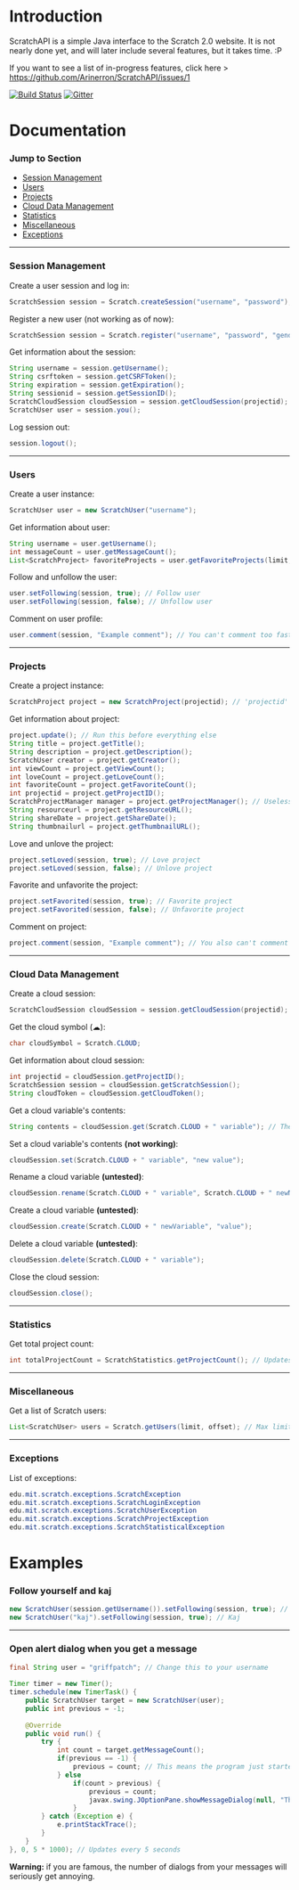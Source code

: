 # Introduction
ScratchAPI is a simple Java interface to the Scratch 2.0 website. It is not nearly done yet, and will later include several features, but it takes time. :P

If you want to see a list of in-progress features, click here > https://github.com/Arinerron/ScratchAPI/issues/1

[![Build Status](https://travis-ci.com/Arinerron/ScratchAPI.svg?token=xRJQhWcuhJai95gtzHzi&branch=master)](https://travis-ci.com/Arinerron/ScratchAPI) [![Gitter](https://badges.gitter.im/Arinerron/ScratchAPI.svg)](https://gitter.im/Arinerron/ScratchAPI?utm_source=badge&utm_medium=badge&utm_campaign=pr-badge)


# Documentation
### Jump to Section
- [Session Management](#session-management)
- [Users](#users)
- [Projects](#projects)
- [Cloud Data Management](#cloud)
- [Statistics](#statistics)
- [Miscellaneous](#misc)
- [Exceptions](#exceptions)

------

### Session Management<a name="session-management"></a>
Create a user session and log in:
```java
ScratchSession session = Scratch.createSession("username", "password");
```

Register a new user (not working as of now):
```java
ScratchSession session = Scratch.register("username", "password", "gender", birthMonth, "birthYear", "location", "the@email.here"); // All fields case sensitive-- to be documented better later...
```

Get information about the session:
```java
String username = session.getUsername();
String csrftoken = session.getCSRFToken();
String expiration = session.getExpiration();
String sessionid = session.getSessionID();
ScratchCloudSession cloudSession = session.getCloudSession(projectid); // Cloud sessions are documented a while down
ScratchUser user = session.you();
```

Log session out:
```java
session.logout();
```

------

### Users<a name="users"></a>
Create a user instance:
```java
ScratchUser user = new ScratchUser("username");
```

Get information about user:
```java
String username = user.getUsername();
int messageCount = user.getMessageCount();
List<ScratchProject> favoriteProjects = user.getFavoriteProjects(limit, offset); // limit max 20
```

Follow and unfollow the user:
```java
user.setFollowing(session, true); // Follow user
user.setFollowing(session, false); // Unfollow user
```

Comment on user profile:
```java
user.comment(session, "Example comment"); // You can't comment too fast, remember the delay
```

------

### Projects<a name="projects"></a>
Create a project instance:
```java
ScratchProject project = new ScratchProject(projectid); // 'projectid' is an int
```

Get information about project:
```java
project.update(); // Run this before everything else
String title = project.getTitle();
String description = project.getDescription();
ScratchUser creator = project.getCreator();
int viewCount = project.getViewCount();
int loveCount = project.getLoveCount();
int favoriteCount = project.getFavoriteCount();
int projectid = project.getProjectID();
ScratchProjectManager manager = project.getProjectManager(); // Useless as of now
String resourceurl = project.getResourceURL();
String shareDate = project.getShareDate();
String thumbnailurl = project.getThumbnailURL();
```

Love and unlove the project:
```java
project.setLoved(session, true); // Love project
project.setLoved(session, false); // Unlove project
```

Favorite and unfavorite the project:
```java
project.setFavorited(session, true); // Favorite project
project.setFavorited(session, false); // Unfavorite project
```

Comment on project:
```java
project.comment(session, "Example comment"); // You also can't comment too fast, remember the delay
```

------

### Cloud Data Management<a name="cloud"></a>
Create a cloud session:
```java
ScratchCloudSession cloudSession = session.getCloudSession(projectid);
```

Get the cloud symbol (☁):
```java
char cloudSymbol = Scratch.CLOUD;
```

Get information about cloud session:
```java
int projectid = cloudSession.getProjectID();
ScratchSession session = cloudSession.getScratchSession();
String cloudToken = cloudSession.getCloudToken();
```

Get a cloud variable's contents:
```java
String contents = cloudSession.get(Scratch.CLOUD + " variable"); // The space is needed!
```

Set a cloud variable's contents **(not working)**:
```java
cloudSession.set(Scratch.CLOUD + " variable", "new value");
```

Rename a cloud variable **(untested)**:
```java
cloudSession.rename(Scratch.CLOUD + " variable", Scratch.CLOUD + " newName");
```

Create a cloud variable **(untested)**:
```java
cloudSession.create(Scratch.CLOUD + " newVariable", "value");
```

Delete a cloud variable **(untested)**:
```java
cloudSession.delete(Scratch.CLOUD + " variable");
```

Close the cloud session:
```java
cloudSession.close();
```

------

### Statistics<a name="statistics"></a>
Get total project count:
```java
int totalProjectCount = ScratchStatistics.getProjectCount(); // Updates every 24hrs (thanks @thisandagain)
```

------

### Miscellaneous<a name="misc"></a>
Get a list of Scratch users:
```java
List<ScratchUser> users = Scratch.getUsers(limit, offset); // Max limit is 20
```

------

### Exceptions<a name="exceptions"></a>
List of exceptions:
```java
edu.mit.scratch.exceptions.ScratchException
edu.mit.scratch.exceptions.ScratchLoginException
edu.mit.scratch.exceptions.ScratchUserException
edu.mit.scratch.exceptions.ScratchProjectException
edu.mit.scratch.exceptions.ScratchStatisticalException
```


# Examples
### Follow yourself and kaj
```java
new ScratchUser(session.getUsername()).setFollowing(session, true); // Yourself
new ScratchUser("kaj").setFollowing(session, true); // Kaj
```

------

### Open alert dialog when you get a message
```java
final String user = "griffpatch"; // Change this to your username
		
Timer timer = new Timer();
timer.schedule(new TimerTask() {
	public ScratchUser target = new ScratchUser(user);
	public int previous = -1;
	
	@Override
	public void run() {
		try {
			int count = target.getMessageCount();
			if(previous == -1) {
				previous = count; // This means the program just started.
			} else 
				if(count > previous) {
					previous = count;
					javax.swing.JOptionPane.showMessageDialog(null, "The account " + user + " on Scratch now has " + count + " messages.");
				}
		} catch (Exception e) {
			e.printStackTrace();
		}
	}
}, 0, 5 * 1000); // Updates every 5 seconds
```

**Warning:** if you are famous, the number of dialogs from your messages will seriously get annoying.
